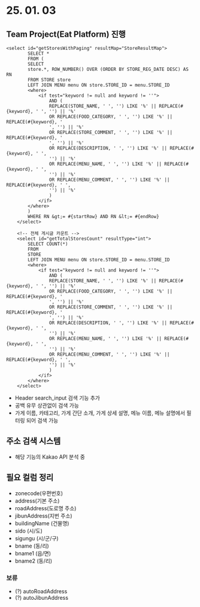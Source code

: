 # 25. 01. 03

## Team Project(Eat Platform) 진행

```
<select id="getStoresWithPaging" resultMap="StoreResultMap">
		SELECT *
		FROM (
		SELECT
		store.*, ROW_NUMBER() OVER (ORDER BY STORE_REG_DATE DESC) AS RN
		FROM STORE store
		LEFT JOIN MENU menu ON store.STORE_ID = menu.STORE_ID
		<where>
			<if test="keyword != null and keyword != ''">
				AND (
				REPLACE(STORE_NAME, ' ', '') LIKE '%' || REPLACE(#{keyword}, ' ', '') || '%'
				OR REPLACE(FOOD_CATEGORY, ' ', '') LIKE '%' || REPLACE(#{keyword}, '
				', '') || '%'
				OR REPLACE(STORE_COMMENT, ' ', '') LIKE '%' || REPLACE(#{keyword}, '
				', '') || '%'
				OR REPLACE(DESCRIPTION, ' ', '') LIKE '%' || REPLACE(#{keyword}, ' ',
				'') || '%'
				OR REPLACE(MENU_NAME, ' ', '') LIKE '%' || REPLACE(#{keyword}, ' ',
				'') || '%'
				OR REPLACE(MENU_COMMENT, ' ', '') LIKE '%' || REPLACE(#{keyword}, ' ',
				'') || '%'
				)
			</if>
		</where>
		)
		WHERE RN &gt;= #{startRow} AND RN &lt;= #{endRow}
	</select>

	<!-- 전체 게시글 카운트 -->
	<select id="getTotalStoresCount" resultType="int">
		SELECT COUNT(*)
		FROM
		STORE
		LEFT JOIN MENU menu ON store.STORE_ID = menu.STORE_ID
		<where>
			<if test="keyword != null and keyword != ''">
				AND (
				REPLACE(STORE_NAME, ' ', '') LIKE '%' || REPLACE(#{keyword}, ' ', '') || '%'
				OR REPLACE(FOOD_CATEGORY, ' ', '') LIKE '%' || REPLACE(#{keyword}, '
				', '') || '%'
				OR REPLACE(STORE_COMMENT, ' ', '') LIKE '%' || REPLACE(#{keyword}, '
				', '') || '%'
				OR REPLACE(DESCRIPTION, ' ', '') LIKE '%' || REPLACE(#{keyword}, ' ',
				'') || '%'
				OR REPLACE(MENU_NAME, ' ', '') LIKE '%' || REPLACE(#{keyword}, ' ',
				'') || '%'
				OR REPLACE(MENU_COMMENT, ' ', '') LIKE '%' || REPLACE(#{keyword}, ' ',
				'') || '%'
				)
			</if>
		</where>
	</select>
```
* Header search_input 검색 기능 추가
* 공백 유무 상관없이 검색 가능
* 가게 이름, 카테고리, 가게 간단 소개, 가게 상세 설명, 메뉴 이름, 메뉴 설명에서 필터링 되어 검색 가능 

## 주소 검색 시스템
* 해당 기능의 Kakao API 분석 중

## 필요 컬럼 정리

* zonecode(우편번호)
* address(기본 주소)
* roadAddress(도로명 주소)
* jibunAddress(지번 주소)
* buildingName (건물명)
* sido (시/도)
* sigungu (시/군/구)
* bname (동/리)
* bname1 (읍/면)
* bname2 (동/리)

### 보류
* (?) autoRoadAddress
* (?) autoJibunAddress
